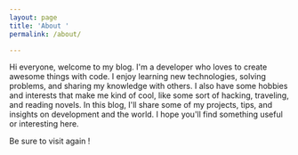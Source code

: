 ```yaml
---
layout: page
title: 'About '
permalink: /about/

---
```

Hi everyone, welcome to my blog. I'm a developer who loves to create awesome things with code. I enjoy learning new technologies, solving problems, and sharing my knowledge with others. I also have some hobbies and interests that make me kind of cool, like some sort of hacking, traveling, and reading novels. In this blog, I'll share some of my projects, tips, and insights on development and the world. I hope you'll find something useful or interesting here. 

Be sure to visit again !
